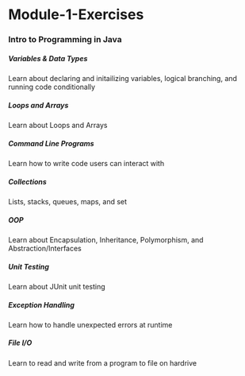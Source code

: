 # Module-1-Exercises
### Intro to Programming in Java

##### Variables & Data Types
Learn about declaring and initailizing variables, logical branching,
and running code conditionally

##### Loops and Arrays
Learn about Loops and Arrays

##### Command Line Programs
Learn how to write code users can interact with

##### Collections
Lists, stacks, queues, maps, and set

##### OOP
Learn about Encapsulation, Inheritance, Polymorphism, and Abstraction/Interfaces

##### Unit Testing
Learn about JUnit unit testing

##### Exception Handling
Learn how to handle unexpected errors at runtime

##### File I/O
Learn to read and write from a program to file on hardrive
